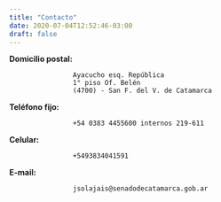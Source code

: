 ```yaml
---
title: "Contacto"
date: 2020-07-04T12:52:46-03:00
draft: false
---
```


**Domicilio postal:**  

                    Ayacucho esq. República
                    1° piso Of. Belén
                    (4700) - San F. del V. de Catamarca
 
**Teléfono fijo:**  

                    +54 0383 4455600 internos 219-611

**Celular:**  

                    +5493834041591

**E-mail:**  

                    jsolajais@senadodecatamarca.gob.ar
